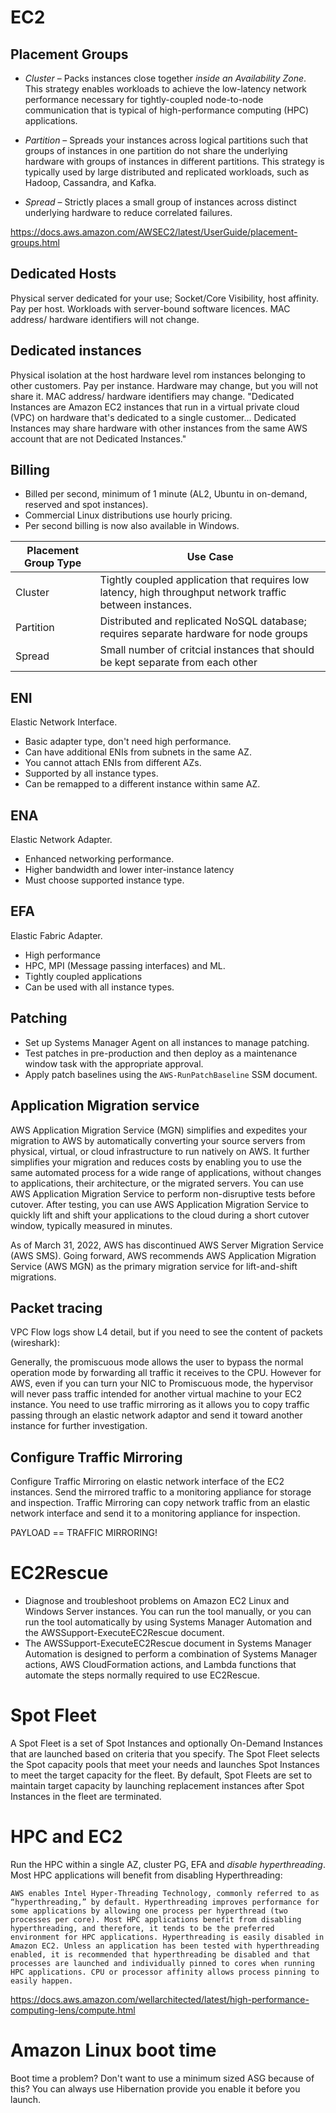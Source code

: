 # EC2

## Placement Groups

- *Cluster* – Packs instances close together *inside an Availability Zone*. This strategy enables workloads to achieve the low-latency network performance necessary for tightly-coupled node-to-node communication that is typical of high-performance computing (HPC) applications.

- *Partition* – Spreads your instances across logical partitions such that groups of instances in one partition do not share the underlying hardware with groups of instances in different partitions. This strategy is typically used by large distributed and replicated workloads, such as Hadoop, Cassandra, and Kafka.

- *Spread* – Strictly places a small group of instances across distinct underlying hardware to reduce correlated failures.

https://docs.aws.amazon.com/AWSEC2/latest/UserGuide/placement-groups.html

## Dedicated Hosts

Physical server dedicated for your use; Socket/Core Visibility, host affinity. Pay per host. Workloads with server-bound software licences. MAC address/ hardware identifiers will not change.

## Dedicated instances

Physical isolation at the host hardware level rom instances belonging to other customers. Pay per instance. Hardware may change, but you will not share it. MAC address/ hardware identifiers may change.
"Dedicated Instances are Amazon EC2 instances that run in a virtual private cloud (VPC) on hardware that's dedicated to a single customer... Dedicated Instances may share hardware with other instances from the same AWS account that are not Dedicated Instances."

## Billing

- Billed per second, minimum of 1 minute (AL2, Ubuntu in on-demand, reserved and spot instances).
- Commercial Linux distributions use hourly pricing.
- Per second billing is now also available in Windows.


| Placement Group Type | Use Case |
| --- | --- | 
| Cluster|Tightly coupled application that requires low latency, high throughput network traffic between instances.|
| Partition|Distributed and replicated NoSQL database; requires separate hardware for node groups|
| Spread|Small number of critcial instances that should be kept separate from each other|

## ENI

Elastic Network Interface.

- Basic adapter type, don't need high performance. 
- Can have additional ENIs from subnets in the same AZ. 
- You cannot attach ENIs from different AZs.
- Supported by all instance types.
- Can be remapped to a different instance within same AZ.

## ENA

Elastic Network Adapter.

- Enhanced networking performance. 
- Higher bandwidth and lower inter-instance latency
- Must choose supported instance type.

## EFA

Elastic Fabric Adapter.

- High performance
- HPC, MPI (Message passing interfaces) and ML.
- Tightly coupled applications
- Can be used with all instance types.

## Patching

- Set up Systems Manager Agent on all instances to manage patching. 
- Test patches in pre-production and then deploy as a maintenance window task with the appropriate approval.
- Apply patch baselines using the ````AWS-RunPatchBaseline```` SSM document.

## Application Migration service

AWS Application Migration Service (MGN) simplifies and expedites your migration to AWS by automatically converting your source servers from physical, virtual, or cloud infrastructure to run natively on AWS. It further simplifies your migration and reduces costs by enabling you to use the same automated process for a wide range of applications, without changes to applications, their architecture, or the migrated servers. You can use AWS Application Migration Service to perform non-disruptive tests before cutover. After testing, you can use AWS Application Migration Service to quickly lift and shift your applications to the cloud during a short cutover window, typically measured in minutes.

As of March 31, 2022, AWS has discontinued AWS Server Migration Service (AWS SMS). Going forward, AWS recommends AWS Application Migration Service (AWS MGN) as the primary migration service for lift-and-shift migrations.

## Packet tracing

VPC Flow logs show L4 detail,  but if you need to see the content of packets (wireshark):

Generally, the promiscuous mode allows the user to bypass the normal operation mode by forwarding all traffic it receives to the CPU. However for AWS, even if you can turn your NIC to Promiscuous mode, the hypervisor will never pass traffic intended for another virtual machine to your EC2 instance. You need to use traffic mirroring as it allows you to copy traffic passing through an elastic network adaptor and send it toward another instance for further investigation.

## Configure Traffic Mirroring

Configure Traffic Mirroring on elastic network interface of the EC2 instances. Send the mirrored traffic to a monitoring appliance for storage and inspection. Traffic Mirroring can copy network traffic from an elastic network interface and send it to a monitoring appliance for inspection.

PAYLOAD == TRAFFIC MIRRORING!

# EC2Rescue

- Diagnose and troubleshoot problems on Amazon EC2 Linux and Windows Server instances. You can run the tool manually, or you can run the tool automatically by using Systems Manager Automation and the AWSSupport-ExecuteEC2Rescue document. 
- The AWSSupport-ExecuteEC2Rescue document in Systems Manager Automation is designed to perform a combination of Systems Manager actions, AWS CloudFormation actions, and Lambda functions that automate the steps normally required to use EC2Rescue.

# Spot Fleet

A Spot Fleet is a set of Spot Instances and optionally On-Demand Instances that are launched based on criteria that you specify. The Spot Fleet selects the Spot capacity pools that meet your needs and launches Spot Instances to meet the target capacity for the fleet. By default, Spot Fleets are set to maintain target capacity by launching replacement instances after Spot Instances in the fleet are terminated. 

# HPC and EC2

Run the HPC within a single AZ, cluster PG, EFA and *disable hyperthreading*. Most HPC applications will benefit from disabling Hyperthreading:

```` 
AWS enables Intel Hyper-Threading Technology, commonly referred to as “hyperthreading,” by default. Hyperthreading improves performance for some applications by allowing one process per hyperthread (two processes per core). Most HPC applications benefit from disabling hyperthreading, and therefore, it tends to be the preferred environment for HPC applications. Hyperthreading is easily disabled in Amazon EC2. Unless an application has been tested with hyperthreading enabled, it is recommended that hyperthreading be disabled and that processes are launched and individually pinned to cores when running HPC applications. CPU or processor affinity allows process pinning to easily happen.
````

https://docs.aws.amazon.com/wellarchitected/latest/high-performance-computing-lens/compute.html

# Amazon Linux boot time

Boot time a problem? Don't want to use a minimum sized ASG because of this? You can always use Hibernation provide you enable it before you launch.

